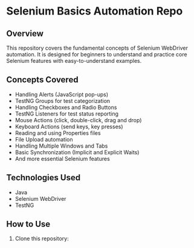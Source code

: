 # Selenium Basics Automation Repo

## Overview
This repository covers the fundamental concepts of Selenium WebDriver automation. It is designed for beginners to understand and practice core Selenium features with easy-to-understand examples.

## Concepts Covered
- Handling Alerts (JavaScript pop-ups)
- TestNG Groups for test categorization
- Handling Checkboxes and Radio Buttons
- TestNG Listeners for test status reporting
- Mouse Actions (click, double-click, drag and drop)
- Keyboard Actions (send keys, key presses)
- Reading and using Properties files
- File Upload automation
- Handling Multiple Windows and Tabs
- Basic Synchronization (Implicit and Explicit Waits)
- And more essential Selenium features

## Technologies Used
- Java
- Selenium WebDriver
- TestNG

## How to Use
1. Clone this repository:
   ```bash
   
